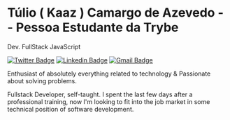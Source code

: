 # Túlio ( Kaaz ) Camargo de Azevedo -- Pessoa Estudante da Trybe

Dev. FullStack JavaScript


[![Twitter Badge](https://img.shields.io/badge/-@CAzTuliao-00acee?style=flat-square&labelColor=00acee&logo=twitter&logoColor=white&link=https://twitter.com/CAzTuliao)](https://twitter.com/CAzTuliao) 
[![Linkedin Badge](https://img.shields.io/badge/-Tulio%20Camargo-0e76a8?style=flat-square&logo=Linkedin&logoColor=white&link=https://www.linkedin.com/in/tuliocaz-0a9462198/)](https://www.linkedin.com/in/tuliocaz-0a9462198/) 
[![Gmail Badge](https://img.shields.io/badge/-tuliocaz.windcoast@gmail.com-d44638?style=flat-square&logo=Gmail&logoColor=white&link=mailto:tuliocaz.windcoast@gmail.com)](mailto:tuliocaz.windcoast@gmail.com)

Enthusiast of absolutely everything related to technology & Passionate about solving problems.

Fullstack Developer, self-taught. I spent the last few days after a professional training, now I'm looking to fit into the job market in some technical position of software development.
